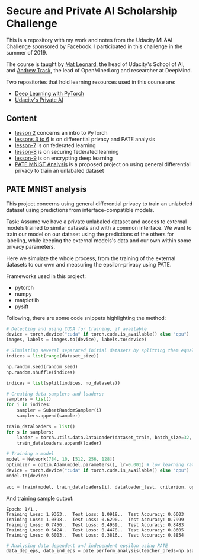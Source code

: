 # Secure and Private AI Scholarship Challenge
This is a repository with my work and notes from the Udacity ML&AI Challenge
sponsored by Facebook. I participated in this challenge in the summer of 2019.

The course is taught by [Mat Leonard](https://twitter.com/MatDrinksTea), the
head of Udacity's School of AI, and [Andrew Trask](http://iamtrask.github.io/),
the lead of OpenMined.org and researcher at DeepMind.

Two repositories that hold learning resources used in this course are:
- [Deep Learning with PyTorch](https://github.com/udacity/deep-learning-v2-pytorch)
- [Udacity's Private AI](https://github.com/udacity/private-ai)

## Content
- [lesson 2](./lesson-2/) concerns an intro to PyTorch
- [lessons 3 to 6](./lesson-3-6) is on differential privacy and PATE analysis
- [lesson-7](./lesson-7) is on federated learning
- [lesson-8](./lesson-8) is on securing federated learning
- [lesson-9](./lesson-9) is on encrypting deep learning
- [PATE MNIST Analysis](./PATE%20MNIST%20Analysis.ipynb) is a proposed project
on using general differential privacy to train an unlabaled dataset

## PATE MNIST analysis

This project concerns using general differential privacy to train an unlabeled dataset using predictions from interface-compatible models.

Task: Assume we have a private unlabaled dataset and access to  external models trained to similar datasets and with a common interface.  We want to train our model on our dataset using the predictions of the  others for labeling, while keeping the external models's data and our  own within some privacy parameters.

Here we simulate the whole process, from the training of the external  datasets to our own and measuring the epsilon-privacy using PATE.

Frameworks used in this project:
- pytorch
- numpy
- matplotlib
- pysift

Following, there are some code snippets highlighting the method:

```python
# Detecting and using CUDA for training, if available
device = torch.device("cuda" if torch.cuda.is_available() else "cpu")
images, labels = images.to(device), labels.to(device)
```

```python
# Simulating several separated initial datasets by splitting them equally
indices = list(range(dataset_size))

np.random.seed(random_seed)
np.random.shuffle(indices)

indices = list(split(indices, no_datasets))

# Creating data samplers and loaders:
samplers = list()
for i in indices:
    sampler = SubsetRandomSampler(i)
    samplers.append(sampler)

train_dataloaders = list()
for s in samplers:
    loader = torch.utils.data.DataLoader(dataset_train, batch_size=32, sampler=s)
    train_dataloaders.append(loader)
```

```python
# Training a model
model = Network(784, 10, [512, 256, 128])
optimizer = optim.Adam(model.parameters(), lr=0.001) # low learning rate to simulate real life
device = torch.device("cuda" if torch.cuda.is_available() else "cpu")
model.to(device)
    
acc = train(model, train_dataloaders[i], dataloader_test, criterion, optimizer, epochs=1)
```

And training sample output:

```
Epoch: 1/1.. 
Training Loss: 1.9363..  Test Loss: 1.0918..  Test Accuracy: 0.6603
Training Loss: 1.0398..  Test Loss: 0.6290..  Test Accuracy: 0.7999
Training Loss: 0.7456..  Test Loss: 0.4959..  Test Accuracy: 0.8483
Training Loss: 0.6424..  Test Loss: 0.4478..  Test Accuracy: 0.8605
Training Loss: 0.6003..  Test Loss: 0.3816..  Test Accuracy: 0.8854
```

```python
# Analysing data dependent and independent epsilon using PATE
data_dep_eps, data_ind_eps = pate.perform_analysis(teacher_preds=np.asarray(predictions), indices=consensus, noise_eps=eps, delta=1e-5, moments=4)
```

